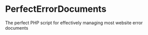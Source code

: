 PerfectErrorDocuments
=====================

The perfect PHP script for effectively managing most website error documents 
